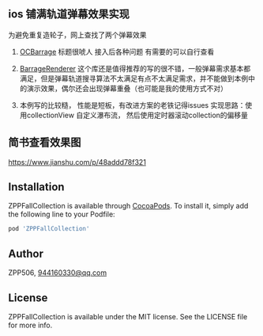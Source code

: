 ## ios 铺满轨道弹幕效果实现 
为避免重复造轮子，网上查找了两个弹幕效果

1. [OCBarrage](https://github.com/ZPP506/OCBarrage) 标题很唬人 接入后各种问题 有需要的可以自行查看

2. [BarrageRenderer](https://github.com/unash/BarrageRenderer) 这个库还是值得推荐的写的很不错，一般弹幕需求基本都满足，但是弹幕轨道搜寻算法不太满足有点不太满足需求，并不能做到本例中的演示效果，偶尔还会出现弹幕重叠（也可能是我的使用方式不对）

3. 本例写的比较糙， 性能是短板，有改进方案的老铁记得issues
实现思路：使用collectionView 自定义瀑布流， 然后使用定时器滚动collection的偏移量

## 简书查看效果图
https://www.jianshu.com/p/48addd78f321


## Installation

ZPPFallCollection is available through [CocoaPods](https://cocoapods.org). To install
it, simply add the following line to your Podfile:

```ruby
pod 'ZPPFallCollection'
```

## Author

ZPP506, 944160330@qq.com

## License

ZPPFallCollection is available under the MIT license. See the LICENSE file for more info.
